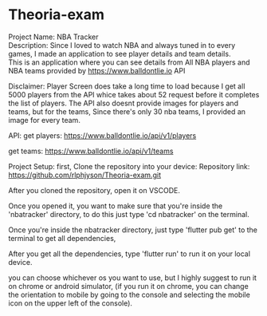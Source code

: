 # Theoria-exam

Project Name: NBA Tracker <br />
Description: Since I loved to watch NBA and always tuned in to every games, I made an application to see player details and team details. <br />
This is an application where you can see details from All NBA players and NBA teams provided by https://www.balldontlie.io API  <br />

Disclaimer: Player Screen does take a long time to load because I get all 5000 players from the API whice takes about 52 request before it completes the list of players.
The API also doesnt provide images for players and teams, but for the teams, Since there's only 30 nba teams, I provided an image for every team. <br />

API: 
get players: https://www.balldontlie.io/api/v1/players

get teams: https://www.balldontlie.io/api/v1/teams


Project Setup:
first, Clone the repository into your device:
Repository link: https://github.com/rlphjyson/Theoria-exam.git

After you cloned the repository, open it on VSCODE. 

Once you opened it, you want to make sure that you're inside the 'nbatracker' directory, to do this just type 'cd nbatracker' on the terminal.

Once you're inside the nbatracker directory, just type 'flutter pub get' to the terminal to get all dependencies,

After you get all the dependencies, type 'flutter run' to run it on your local device.

you can choose whichever os you want to use, but I highly suggest to run it on chrome or android simulator, (if you run it on chrome, you can change the orientation to mobile by going to the console and selecting the mobile icon on the upper left of the console). 
